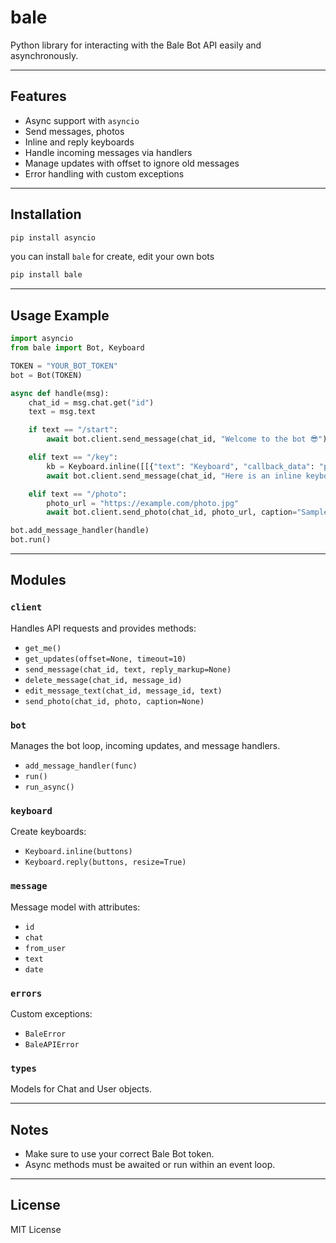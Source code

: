 # bale

Python library for interacting with the Bale Bot API easily and asynchronously.

---

## Features

* Async support with `asyncio`
* Send messages, photos
* Inline and reply keyboards
* Handle incoming messages via handlers
* Manage updates with offset to ignore old messages
* Error handling with custom exceptions

---

## Installation

```bash
pip install asyncio
```

you can install `bale` for create, edit your own bots

```bash
pip install bale
```

---

## Usage Example

```python
import asyncio
from bale import Bot, Keyboard

TOKEN = "YOUR_BOT_TOKEN"
bot = Bot(TOKEN)

async def handle(msg):
    chat_id = msg.chat.get("id")
    text = msg.text

    if text == "/start":
        await bot.client.send_message(chat_id, "Welcome to the bot 😎")

    elif text == "/key":
        kb = Keyboard.inline([[{"text": "Keyboard", "callback_data": "press"}]])
        await bot.client.send_message(chat_id, "Here is an inline keyboard:", reply_markup=kb)

    elif text == "/photo":
        photo_url = "https://example.com/photo.jpg"
        await bot.client.send_photo(chat_id, photo_url, caption="Sample photo 😎")

bot.add_message_handler(handle)
bot.run()
```

---

## Modules

### `client`

Handles API requests and provides methods:

* `get_me()`
* `get_updates(offset=None, timeout=10)`
* `send_message(chat_id, text, reply_markup=None)`
* `delete_message(chat_id, message_id)`
* `edit_message_text(chat_id, message_id, text)`
* `send_photo(chat_id, photo, caption=None)`

### `bot`

Manages the bot loop, incoming updates, and message handlers.

* `add_message_handler(func)`
* `run()`
* `run_async()`

### `keyboard`

Create keyboards:

* `Keyboard.inline(buttons)`
* `Keyboard.reply(buttons, resize=True)`

### `message`

Message model with attributes:

* `id`
* `chat`
* `from_user`
* `text`
* `date`

### `errors`

Custom exceptions:

* `BaleError`
* `BaleAPIError`

### `types`

Models for Chat and User objects.

---

## Notes

* Make sure to use your correct Bale Bot token.
* Async methods must be awaited or run within an event loop.

---

## License

MIT License
